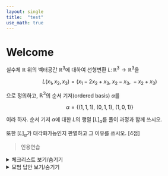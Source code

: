 ```yaml
---
layout: single
title:  "test"
use_math: true
---
```


# Welcome

실수체 $\mathbb{R}$ 위의 벡터공간 $\mathbb{R}^3$에 대하여 선형변환 $L \colon \mathbb{R}^3 \to \mathbb{R}^3$을 

$$L(x_1, x_2, x_3) = (x_1 - 2x_2 + x_3, \ x_2 - x_3, \ -x_2 + x_3)$$

으로 정의하고, $\mathbb{R}^3$의 순서 기저(ordered basis) $\alpha$를

$$\alpha = \{ (1, 1, 1), \ (0, 1, 1), \ (1, 0, 1) \}$$

이라 하자.
순서 기저 $\alpha$에 대한 $L$의 행렬 $[L]_{\alpha}$를 풀이 과정과 함께 쓰시오.

또한 $[L]_{\alpha}$가 대각화가능인지 판별하고 그 이유를 쓰시오.  [4점]

> 인용연습

<details>
<summary>체크리스트 보기/숨기기</summary>

> 준비중입니다.
</details>

<details>
<summary>모범 답안 보기/숨기기</summary>

> 인용 연습: $L(1,1,1) = (0, 0, 0)$이고 ...
</details>
